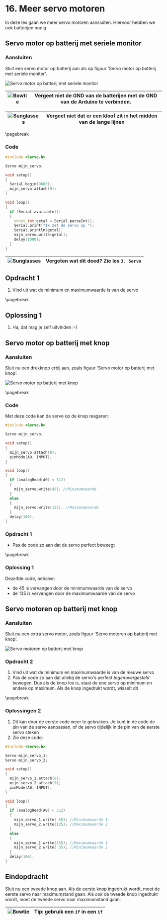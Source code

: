 # 16. Meer servo motoren

In deze les gaan we meer servo motoren aansluiten.
Hiervoor hebben we ook batterijen nodig

## Servo motor op batterij met seriele monitor

### Aansluiten

Sluit een servo motor op batterij aan als op figuur 'Servo motor op batterij met seriele monitor'.

![Servo motor op batterij met seriele monitor](3_meer_servo_motoren_1.png)

![Bowtie](EmojiBowtie.png) | Vergeet niet de GND van de batterijen met de GND van de Arduino te verbinden.
:-------------:|:----------------------------------------: 

![Sunglasses](EmojiSunglasses.png) | Vergeet niet dat er een kloof zit in het midden van de lange lijnen
:-------------:|:----------------------------------------: 

\pagebreak

### Code

```c++
#include <Servo.h>

Servo mijn_servo;

void setup()
{
  Serial.begin(9600);
  mijn_servo.attach(9);
}

void loop()
{
  if (Serial.available())
  {
    const int getal = Serial.parseInt();
    Serial.print("Ik zet de servo op ");
    Serial.println(getal);
    mijn_servo.write(getal);
    delay(1000);
  }
}
```

![Sunglasses](EmojiSunglasses.png) | Vergeten wat dit deed? Zie les `3. Servo`
:-------------:|:----------------------------------------: 

## Opdracht 1

 1. Vind uit wat de minimum en maximumwaarde is van de servo

\pagebreak

## Oplossing 1

 1. Ha, dat mag je zelf uitvinden :-)

## Servo motor op batterij met knop

### Aansluiten

Sluit nu een drukknop erbij aan, zoals figuur 'Servo motor op batterij met knop'.

![Servo motor op batterij met knop](3_meer_servo_motoren_2.png)

\pagebreak

### Code

Met deze code kan de servo op de knop reageren:

```c++
#include <Servo.h>

Servo mijn_servo;

void setup() 
{
  mijn_servo.attach(8);
  pinMode(A0, INPUT);
}

void loop()
{
  if (analogRead(A0) < 512)
  {
    mijn_servo.write(45); //Minimumwaarde
  }
  else
  {
    mijn_servo.write(135); //Maximumwaarde
  }
  delay(100);
}
```

### Opdracht 1

 * Pas de code zo aan dat de servo perfect beweegt

\pagebreak

### Oplossing 1

Dezelfde code, behalve:

  * de 45 is vervangen door de minimumwaarde van de servo
  * de 135 is vervangen door de maximumwaarde van de servo

## Servo motoren op batterij met knop

### Aansluiten

Sluit nu een extra servo motor, zoals figuur 'Servo motoren op batterij met knop'.

![Servo motoren op batterij met knop](3_meer_servo_motoren_3.png)

### Opdracht 2

 1. Vind uit wat de minimum en maximumwaarde is van de nieuwe servo
 2. Pas de code zo aan dat allebij de servo's perfect *tegenovergesteld* bewegen.
    Dus als de knop los is, staat de ene servo op minimum en andere op maximum.
    Als de knop ingedrukt wordt, wisselt dit

\pagebreak

### Oplossingen 2

 1. Dit kan door de eerste code weer te gebruiken. 
    Je kunt in de code de pin van de servo aanpassen, 
    of de servo tijdelijk in de pin van de eerste servo steken
 2. Zie deze code:

```c++
#include <Servo.h>

Servo mijn_servo_1;
Servo mijn_servo_2;

void setup() 
{
  mijn_servo_1.attach(8);
  mijn_servo_2.attach(9);
  pinMode(A0, INPUT);
}

void loop()
{
  if (analogRead(A0) < 512)
  {
    mijn_servo_1.write( 45); //Minimumwaarde 1
    mijn_servo_2.write(125); //Maximumwaarde 2
  }
  else
  {
    mijn_servo_1.write(135); //Maximumwaarde 1
    mijn_servo_2.write( 35); //Minimumwaarde 2
  }
  delay(100);
}
```

## Eindopdracht

Sluit nu een tweede knop aan. 
Als de eerste knop ingedrukt wordt, moet de eerste servo naar maximumstand gaan.
Als *ook* de tweede knop ingedrukt wordt, moet de tweede servo naar maximumstand gaan.

![Bowtie](EmojiBowtie.png) | Tip: gebruik een `if` in een `if`
:--------------|:----------------------------------------: 

